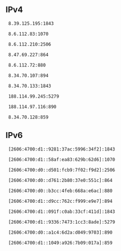 ## IPv4
```
 8.39.125.195:1843
```
```
 8.6.112.83:1070
```
```
 8.6.112.210:2506
```
```
 8.47.69.227:864
```
```
 8.6.112.72:880
```
```
 8.34.70.107:894
```
```
 8.34.70.133:1843
```
```
 188.114.99.245:5279
```
```
 188.114.97.116:890
```
```
 8.34.70.128:859
```

## IPv6
```
 [2606:4700:d1::9281:37ac:5996:34f2]:1843
```
```
 [2606:4700:d1::58af:ea83:629b:62d6]:1070
```
```
 [2606:4700:d0::d501:fcb9:7f02:f9d2]:2506
```
```
 [2606:4700:d0::d761:2b80:37e0:551c]:864
```
```
 [2606:4700:d0::b3cc:4feb:668a:e6ac]:880
```
```
 [2606:4700:d1::d9cc:762c:f999:e9e7]:894
```
```
 [2606:4700:d1::091f:c0ab:33cf:411d]:1843
```
```
 [2606:4700:d1::9336:7473:1cc3:8ade]:5279
```
```
 [2606:4700:d0::a1c4:6d2a:d049:9703]:890
```
```
 [2606:4700:d1::1049:a926:7b09:017a]:859
```
